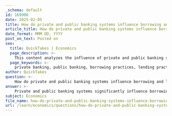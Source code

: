 ```yaml
---
_schema: default
id: 169900
date: 2025-02-05
title: How do private and public banking systems influence borrowing and lending practices?
article_title: How do private and public banking systems influence borrowing and lending practices?
date_format: MMM DD, YYYY
post_on_text: Posted on
seo:
  title: QuickTakes | Economics
  page_description: >-
    This content analyzes the influence of private and public banking systems on borrowing and lending practices, highlighting their operational models, competition dynamics, impact of public borrowing, and the emergence of digital lending.
  page_keywords: >-
    private banking, public banking, borrowing practices, lending practices, market dynamics, private debt, public sector borrowing, crowding out effect, lending policies, relationship lending, transactional lending, community banks, economic stability, digital lending, innovation, credit availability, regulatory framework
author: QuickTakes
question: >-
    How do private and public banking systems influence borrowing and lending practices?
answer: >-
    Private and public banking systems significantly influence borrowing and lending practices through their distinct operational models, risk appetites, and regulatory environments. Here’s a detailed analysis based on the gathered information:\n\n### 1. **Market Dynamics and Competition**\n- **Shift to Private Debt**: The rise of private debt has led to a shift in market share from traditional banks to private lenders. Capital-hungry investors are increasingly seeking alternative borrowing options, which has resulted in private market players, such as Apollo and Blackstone, replicating traditional banking practices but utilizing deep pools of insurance capital for private loans. This competition can reduce the lending capacity of traditional banks, particularly regional banks, which may struggle to compete with the more flexible and innovative offerings of private lenders.\n\n### 2. **Impact of Public Sector Borrowing**\n- **Crowding Out Effect**: Public sector borrowing can negatively impact private sector lending. When the government borrows heavily from the banking sector, it can crowd out credit availability for private borrowers, leading to a reduction in financial development. This is particularly pronounced in economies with lower financial depth, where public borrowing significantly limits the resources available for private lending.\n\n### 3. **Lending Practices and Policies**\n- **Differences in Lending Approaches**: Public banks often have more detailed and exhaustive lending policies compared to private banks. For instance, public sector banks may focus on financial statement lending rather than relationship lending, which is more common in private banks. This difference can affect the terms and conditions under which loans are granted, influencing the overall borrowing experience for consumers and businesses.\n\n### 4. **Relationship Lending vs. Transactional Lending**\n- **Community Banks vs. Regional Banks**: Community banks tend to focus on relationship lending, which is beneficial for smaller firms, while larger regional banks have lost significant business to nonbank lenders. This shift indicates that the nature of lending practices can vary widely between public and private institutions, affecting how borrowers access credit.\n\n### 5. **Economic Stability and Cyclicality**\n- **Cyclical Behavior**: State-owned banks tend to exhibit less cyclical behavior in their lending practices compared to privately owned banks. This stability can be crucial during economic downturns, as public banks may continue to lend when private banks tighten their credit standards, thus providing a stabilizing effect on the economy.\n\n### 6. **Digital Lending and Innovation**\n- **Emergence of Digital Lending**: Both public and private banks are increasingly adopting digital lending practices. This shift towards online credit solutions can enhance accessibility for borrowers, but it also raises questions about the regulatory frameworks governing these new lending models.\n\n### Conclusion\nIn summary, the interplay between private and public banking systems shapes the landscape of borrowing and lending practices. The competition from private lenders, the impact of public sector borrowing, differences in lending policies, and the adoption of digital technologies all contribute to how effectively banks can serve their clients. Understanding these dynamics is essential for borrowers seeking to navigate the financial landscape effectively.
subject: Economics
file_name: how-do-private-and-public-banking-systems-influence-borrowing-and-lending-practices.md
url: /learn/economics/questions/how-do-private-and-public-banking-systems-influence-borrowing-and-lending-practices
---
```


&nbsp;
